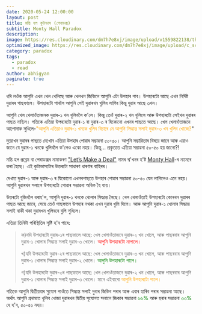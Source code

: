 ```yaml
---
date: 2020-05-24 12:00:00
layout: post
title: মন্তি হল কুটাভাস (পেৰাডক্স) 
subtitle: Monty Hall Paradox
description: 
image: https://res.cloudinary.com/dm7h7e8xj/image/upload/v1559822138/theme9_v273a9.jpg
optimized_image: https://res.cloudinary.com/dm7h7e8xj/image/upload/c_scale,w_380/v1559822138/theme9_v273a9.jpg
category: paradox
tags:
  - paradox
  - read
author: abhigyan
paginate: true
---
```


ধৰি লওঁক আপুনি এখন খেল খেলিছে আৰু খেলখন জিকিলে আপুনি এটা উপহাৰ পাব। উপহাৰটো আছে এখন নিৰ্দিষ্ট দুৱাৰৰ পাছফালে। উপহাৰটো পাবলৈ আপুনি সেই দুৱাৰখন খুলিব লাগিব কিন্তু দুৱাৰ আছে ৩খন।

আপুনি খেল খেলাওঁতাজনক দুৱাৰ-১ খন খুলিবলৈ ক'লে। কিন্তু তেওঁ দুৱাৰ-২ খন খুলিলে আৰু উপহাৰটো সেইখন দুৱাৰৰ পাছত নাছিল।
গতিকে এতিয়া উপহাৰটো দুৱাৰ-১ বা দুৱাৰ-৩ ৰ যিকোনো এখনৰ পাছতে আছে। খেল খেলাওঁতাজনে আপোনাক সুধিলে-<span style="color:orange">"আপুনি এতিয়াও দুৱাৰ-১ খনকে খুলিব বিচাৰে নে আপুনি সিদ্ধান্ত সলাই দুৱাৰ-৩ খন খুলিব খোজে?</span>"

দুয়োখন দুৱাৰৰ পাছতে দেখোন এতিয়া উপহাৰ পোৱাৰ সম্ভাৱনা ৫০-৫০। আপুনি সম্ভাৱিতাৰ বিষয়ে জানে আৰু এয়াও জানে যে দুৱাৰ-১ খনকে খুলিবলৈ ক'লেও একো নহয়। কিন্তু... প্ৰকৃততে এতিয়া সম্ভাৱনা ৫০-৫০ হয় জানো?!

মন্তি হল প্ৰব্লেম বা পেৰাডক্সৰ নামাকৰণ ["Let’s Make a Deal"](https://www.cbs.com/shows/lets_make_a_deal/) নামৰ শ্ব'খনৰ হ'ষ্ট [Monty Hall](https://en.m.wikipedia.org/wiki/Monty_Hall)-ৰ নামেৰে কৰা হৈছে। এই কুটাভাসটোৰ উত্তৰটো সাধাৰণ ধাৰণাৰ বাহিৰৰ।

দেখাত দুৱাৰ-১ আৰু দুৱাৰ-৩ ৰ যিকোনো এখনৰপাছতে উপহাৰ পোৱাৰ সম্ভাৱনা ৫০-৫০ যেন লাগিলেও এনে নহয়। আপুনি দুৱাৰখন সলালে উপহাৰটো পোৱাৰ সম্ভাৱনা অধিক হৈ যায়।

উত্তৰটো বুজিবলৈ ধৰাহ'ল, আপুনি দুৱাৰ-১ খনকে খোলাৰ সিদ্ধান্ত লৈছে। খেল খেলাওঁতাই উপহাৰটো কোনখন দুৱাৰৰ পাছত আছে জানে, সেয়ে তেওঁ পাছফালে উপহাৰ নথকা এখন দুৱাৰ খুলি দিলে। আৰু আপুনি দুৱাৰ-১ খোলাৰ সিদ্ধান্ত সলাই বাকী থকা দুৱাৰখন খুলিবনে বুলি সুধিলে। 

এতিয়া তিনিটা পৰিস্থিতিৰ সৃষ্টি হ'ব পাৰে:
> ক)যদি উপহাৰটো দুৱাৰ-১ৰ পাছফালে আছে: খেল খেলাওঁতাজনে দুৱাৰ-২ খন খোলে, আৰু পাছৰবাৰ আপুনি দুৱাৰ-১ খোলাৰ সিদ্ধান্ত সলাই দুৱাৰ-৩ খোলে। <span style="color:red">আপুনি উপহাৰটো নাপালে।</span>
>
> খ)যদি উপহাৰটো দুৱাৰ-২ৰ পাছফালে আছে: খেল খেলাওঁতাজনে দুৱাৰ-৩ খন খোলে, আৰু পাছৰবাৰ আপুনি দুৱাৰ-১ খোলাৰ সিদ্ধান্ত সলাই দুৱাৰ-২ খোলে। <span style="color:green">আপুনি উপহাৰটো পালে।</span>
>
> গ)যদি উপহাৰটো দুৱাৰ-৩ৰ পাছফালে আছে: খেল খেলাওঁতাজনে দুৱাৰ-২ খন খোলে, আৰু পাছৰবাৰ আপুনি দুৱাৰ-১ খোলাৰ সিদ্ধান্ত সলাই দুৱাৰ-৩ খোলে। মানে এইবাৰো <span style="color:orange">আপুনি উপহাৰটো পালে।</span>

গতিকে আপুনি দ্বিতীয়বাৰ সুযোগ পাওঁতে সিদ্ধান্ত সলাই দুবাৰ জিকিব পৰাৰ আৰু এবাৰ হাৰিব পৰাৰ সম্ভাৱনা আছে।
অৰ্থাৎ আপুনি প্ৰথমতে খুলিব খোজা দুৱাৰখন দ্বিতীয় সুযোগত সলালে জিকাৰ সম্ভাৱনা <span style="color:green">৬৬%</span> আৰু হৰাৰ সম্ভাৱনা <span style="color:green">৩৩%</span> হে হ'ব, ৫০-৫০ নহয়। 




